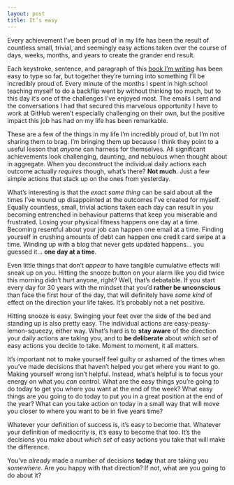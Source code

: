 ```yaml
---
layout: post
title: It’s easy
---
```


Every achievement I’ve been proud of in my life has been the result of countless small, trivial, and seemingly easy actions taken over the course of days, weeks, months, and years to create the grander end result.

Each keystroke, sentence, and paragraph of this [book I’m writing](http://cobyism.com/remotejobseeker/) has been easy to type so far, but together they’re turning into something I’ll be incredibly proud of. Every minute of the months I spent in high school teaching myself to do a backflip went by without thinking too much, but to this day it’s one of the challenges I’ve enjoyed most. The emails I sent and the conversations I had that secured this marvelous opportunity I have to work at GitHub weren’t especially challenging on their own, but the positive impact this job has had on my life has been remarkable.

These are a few of the things in my life I’m incredibly proud of, but I’m not sharing them to brag. I’m bringing them up because I think they point to a useful lesson that *anyone* can harness for themselves. All significant achievements look challenging, daunting, and nebulous when thought about in aggregate. When you deconstruct the individual daily actions each outcome actually *requires* though, what’s there? **Not much**. Just a few simple actions that stack up on the ones from yesterday.

What’s interesting is that the *exact same thing* can be said about all the times I’ve wound up disappointed at the outcomes I’ve created for myself. Equally countless, small, trivial actions taken each day can result in you becoming entrenched in behaviour patterns that keep you miserable and frustrated. Losing your physical fitness happens one day at a time. Becoming resentful about your job can happen one email at a time. Finding yourself in crushing amounts of debt can happen one credit card swipe at a time. Winding up with a blog that never gets updated happens… you guessed it… **one day at a time**.

Even little things that don’t *appear* to have tangible cumulative effects will sneak up on you. Hitting the snooze button on your alarm like you did twice this morning didn’t hurt anyone, right? Well, that’s debatable. If you start every day for 30 years with the mindset that you’d **rather be unconscious** than face the first hour of the day, that will definitely have *some kind* of effect on the direction your life takes. It’s probably not a net positive.

Hitting snooze is easy. Swinging your feet over the side of the bed and standing up is also pretty easy. The individual actions are easy-peasy-lemon-squeezy, either way. What’s hard is to **stay aware** of the direction your daily actions are taking you, and to **be deliberate** about *which set* of easy actions you decide to take. Moment to moment, it all matters.

It’s important not to make yourself feel guilty or ashamed of the times when you’ve made decisions that haven’t helped you get where you want to go. Making yourself wrong isn’t helpful. Instead, what’s helpful is to focus your energy on what you *can* control. What are the easy things you’re going to do today to get you where you want at the end of the week? What easy things are you going to do today to put you in a great position at the end of the year? What can you take action on today in a small way that will move you closer to where you want to be in five years time?

Whatever your definition of success is, it’s easy to become that. Whatever your definition of mediocrity is, it’s easy to become that too. It’s the decisions you make about *which set* of easy actions you take that will make the difference.

You’ve *already* made a number of decisions **today** that are taking you *somewhere*. Are you happy with that direction? If not, what are you going to do about it?
